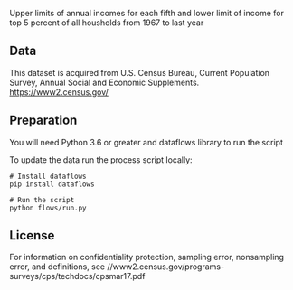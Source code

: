 Upper limits of annual incomes for each fifth and lower limit of income for top 5 percent of all housholds from 1967 to last year

## Data

This dataset is acquired from U.S. Census Bureau, Current Population Survey, Annual Social and Economic Supplements. https://www2.census.gov/

## Preparation

You will need Python 3.6 or greater and dataflows library to run the script

To update the data run the process script locally:

```
# Install dataflows
pip install dataflows

# Run the script
python flows/run.py
```

## License

For information on confidentiality protection, sampling error, nonsampling error, and definitions, see //www2.census.gov/programs-surveys/cps/techdocs/cpsmar17.pdf
